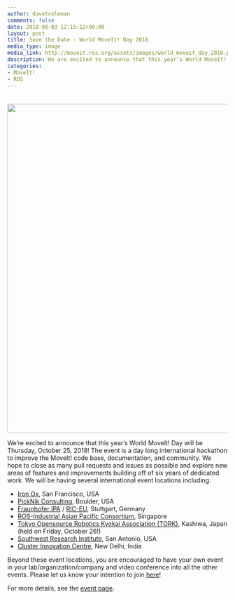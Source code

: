 ```yaml
---
author: davetcoleman
comments: false
date: 2018-08-03 12:15:12+00:00
layout: post
title: Save the Date - World MoveIt! Day 2018
media_type: image
media_link: http://moveit.ros.org/assets/images/world_moveit_day_2018.png
description: We are excited to announce that this year’s World MoveIt! Day will be Thursday, October 25, 2018! The event is a day long international hackathon to improve the MoveIt! code base, documentation, and community.
categories:
- MoveIt!
- ROS
---
```


<img src="{{ site.url }}/assets/images/world_moveit_day_2018.png" width="750" style="margin-top:20px"/>

We’re excited to announce that this year’s World MoveIt! Day will be Thursday, October 25, 2018! The event is a day long international hackathon to improve the MoveIt! code base, documentation, and community. We hope to close as many pull requests and issues as possible and explore new areas of features and improvements building off of six years of dedicated work.
We will be having several international event locations including:

- [Iron Ox](http://ironox.com/), San Francisco, USA
- [PickNik Consulting](https://picknik.ai/), Boulder, USA
- [Fraunhofer IPA](https://www.ipa.fraunhofer.de/en.html) / [RIC-EU](https://rosindustrial.org/ric-eu/), Stuttgart, Germany
- [ROS-Industrial Asian Pacific Consortium](http://rosindustrial.org/ric-apac/), Singapore
- [Tokyo Opensource Robotics Kyokai Association (TORK)](http://opensource-robotics.tokyo.jp/), Kashiwa, Japan
(held on Friday, October 26!)
- [Southwest Research Institute](https://www.swri.org/), San Antonio, USA
- [Cluster Innovation Centre](https://www.meetup.com/rosindia/events/254064159/), New Delhi, India

Beyond these event locations, you are encouraged to have your own event in your lab/organization/company and video conference into all the other events.
Please let us know your intention to join [here](https://docs.google.com/forms/d/e/1FAIpQLSdk_xMOVdqusdvT6vr5s6AnXV-GdtchCjrX-BXpyw642ahcBg/viewform)!

For more details, see the [event page](/events/world-moveit-day-2018/).
